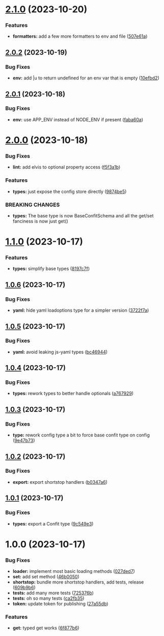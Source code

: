 # [2.1.0](https://github.com/sesamecare/confit/compare/v2.0.2...v2.1.0) (2023-10-20)


### Features

* **formatters:** add a few more formatters to env and file ([507e61a](https://github.com/sesamecare/confit/commit/507e61aaa8efd36e75ef14f1fa782a3bfc9e1fd8))

## [2.0.2](https://github.com/sesamecare/confit/compare/v2.0.1...v2.0.2) (2023-10-19)


### Bug Fixes

* **env:** add |u to return undefined for an env var that is empty ([10efbd2](https://github.com/sesamecare/confit/commit/10efbd2d378fd06cba6b63533d2c6a0dd3b48ed1))

## [2.0.1](https://github.com/sesamecare/confit/compare/v2.0.0...v2.0.1) (2023-10-18)


### Bug Fixes

* **env:** use APP_ENV instead of NODE_ENV if present ([faba60a](https://github.com/sesamecare/confit/commit/faba60a80db4eebecfc783d7412aa591664bddfd))

# [2.0.0](https://github.com/sesamecare/confit/compare/v1.1.0...v2.0.0) (2023-10-18)


### Bug Fixes

* **lint:** add elvis to optional property access ([f5f3a1b](https://github.com/sesamecare/confit/commit/f5f3a1b540a7bc72261bbb50d99e905bcff63a48))


### Features

* **types:** just expose the config store directly ([9874be5](https://github.com/sesamecare/confit/commit/9874be50a51e353182cfa3fa315a891683152d9c))


### BREAKING CHANGES

* **types:** The base type is now BaseConfitSchema and all
the get/set fanciness is now just get()

# [1.1.0](https://github.com/sesamecare/confit/compare/v1.0.6...v1.1.0) (2023-10-17)


### Features

* **types:** simplify base types ([8197c7f](https://github.com/sesamecare/confit/commit/8197c7f96b33bc314fbe18daed5062ed40417bcc))

## [1.0.6](https://github.com/sesamecare/confit/compare/v1.0.5...v1.0.6) (2023-10-17)


### Bug Fixes

* **yaml:** hide yaml loadoptions type for a simpler version ([3722f7a](https://github.com/sesamecare/confit/commit/3722f7adb339c6ee55255818a84222093cb4ac2e))

## [1.0.5](https://github.com/sesamecare/confit/compare/v1.0.4...v1.0.5) (2023-10-17)


### Bug Fixes

* **yaml:** avoid leaking js-yaml types ([bc46944](https://github.com/sesamecare/confit/commit/bc469448e5d18cf2780f24588e3ef798842351bc))

## [1.0.4](https://github.com/sesamecare/confit/compare/v1.0.3...v1.0.4) (2023-10-17)


### Bug Fixes

* **types:** rework types to better handle optionals ([a767929](https://github.com/sesamecare/confit/commit/a7679297e80b2487864910efbcf0eab4693fd857))

## [1.0.3](https://github.com/sesamecare/confit/compare/v1.0.2...v1.0.3) (2023-10-17)


### Bug Fixes

* **type:** rework config type a bit to force base confit type on config ([9e47b73](https://github.com/sesamecare/confit/commit/9e47b73c08bbb553c3997c089531f44dceab3dc4))

## [1.0.2](https://github.com/sesamecare/confit/compare/v1.0.1...v1.0.2) (2023-10-17)


### Bug Fixes

* **export:** export shortstop handlers ([b0347a6](https://github.com/sesamecare/confit/commit/b0347a65c096ba885c68008ad62a06304d923dee))

## [1.0.1](https://github.com/sesamecare/confit/compare/v1.0.0...v1.0.1) (2023-10-17)


### Bug Fixes

* **types:** export a Confit type ([9c549e3](https://github.com/sesamecare/confit/commit/9c549e3bea91433775c7f4b54c672a22dde18ee3))

# 1.0.0 (2023-10-17)


### Bug Fixes

* **loader:** implement most basic loading methods ([027ded7](https://github.com/sesamecare/confit/commit/027ded71be013b6b39e0a4e55ddfb6375285fe1c))
* **set:** add set method ([46b0050](https://github.com/sesamecare/confit/commit/46b0050e032f6443a10a9a0bb3f64e2b14289f18))
* **shortstop:** bundle more shortstop handlers, add tests, release ([609b9b6](https://github.com/sesamecare/confit/commit/609b9b63cb3c94902bbd93209070a6fa34baf7e8))
* **tests:** add many more tests ([725376b](https://github.com/sesamecare/confit/commit/725376bb9280f832799edfdbe72d2760db76377a))
* **tests:** oh so many tests ([ca2fb35](https://github.com/sesamecare/confit/commit/ca2fb35964861ee7f772bf285fc595a3e4ac8857))
* **token:** update token for publishing ([27a55db](https://github.com/sesamecare/confit/commit/27a55db74ecb347b7a72add2ae3c229eb7f557c3))


### Features

* **get:** typed get works ([6f877b6](https://github.com/sesamecare/confit/commit/6f877b622b5969c3aaee1240f6109369b70982fe))
